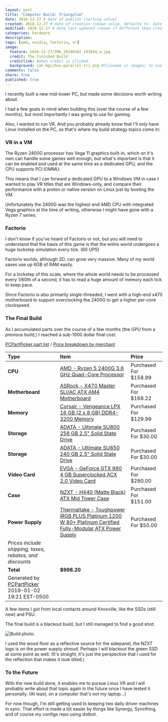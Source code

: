 ```yaml
---
layout: post
title: "Computer Build: Triangulum"
date: 2018-12-27 # date of publish (sorting value)
created: 2018-12-27 # date of creation (shown value, defaults to `date`)
modified: 2018-12-27 # date last updated (shown if different than created)
categories: hardware
description:
tags: [amd, nvidia, factorio, vr]
image:
  feature: 2018-12-27/IMG_20190102_183844_w.jpg
  credit: The Finished Build
  creditlink: #when credit is clicked.
  background: cat-bgs/hex-parallel-tri.png #filename in images/ to use as page background
comments: false
share: true
published: true
---
```


I recently built a new mid-tower PC, but made some decisions worth writing about.

I had a few goals in mind when building this (over the course of a few months), but most importantly I was going to use for gaming.

Also, I wanted to run VR. And you probably already know that I'll only have Linux installed on the PC, so that's where my build strategy topics come in:


### VR in a VM

The Ryzen 2400G processor has Vega 11 graphics built-in, which on it's own can handle some games well enough, but what's important is that it can be enabled and used at the same time as a dedicated GPU, and the CPU supports PCI IOMMU.

This means that I can forward a dedicated GPU to a Windows VM in case I wanted to play VR titles that are Windows-only, and compare their performance with a proton or native version on Linux just by booting the VM.

Unfortunately the 2400G was the highest end AMD CPU with integrated Vega graphics at the time of writing, otherwise I might have gone with a Ryzen 7 series.

### Factorio

I don't know if you've heard of Factorio or not, but you will need to understand that the basis of this game is that the entire world undergoes a huge lockstep simulation every tick. (60 UPS)

Factorio worlds, although 2D, can grow very massive. Many of my world saves use up 6GB of RAM easily.

For a lockstep of this scale, where the whole world needs to be processed every 1/60th of a second, it has to read a huge amount of memory each tick to keep pace.

Since Factorio is also primarily single-threaded, I went with a high-end x470 motherboard to support overclocking the 2400G to get a higher per-core clockspeed.

### The Final Build

As I accumulated parts over the course of a few months (the GPU from a previous build,) I reached a sub-1000 dollar final cost:

[PCPartPicker part list](https://pcpartpicker.com/list/nhtqyX) / [Price breakdown by merchant](https://pcpartpicker.com/list/nhtqyX/by_merchant/)

Type|Item|Price
:----|:----|:----
**CPU** | [AMD - Ryzen 5 2400G 3.6 GHz Quad-Core Processor](https://pcpartpicker.com/product/FGPKHx/amd-ryzen-5-2400g-36ghz-quad-core-processor-yd2400c5fbbox) | Purchased For $158.99
**Motherboard** | [ASRock - X470 Master SLI/AC ATX AM4 Motherboard](https://pcpartpicker.com/product/nQc48d/asrock-x470-master-sliac-atx-am4-motherboard-x470-master-sliac) | Purchased For $168.22
**Memory** | [Corsair - Vengeance LPX 16 GB (2 x 8 GB) DDR4-3200 Memory](https://pcpartpicker.com/product/p6RFf7/corsair-memory-cmk16gx4m2b3200c16) | Purchased For $129.99
**Storage** | [ADATA - Ultimate SU800 256 GB 2.5" Solid State Drive](https://pcpartpicker.com/product/7YQRsY/a-data-ultimate-su800-256gb-25-solid-state-drive-asu800ss-256gt-c) | Purchased For $30.00
**Storage** | [ADATA - Ultimate SU650 240 GB 2.5" Solid State Drive](https://pcpartpicker.com/product/M3RzK8/adata-ultimate-su650-240gb-25-solid-state-drive-asu650ss-240gt-c) | Purchased For $30.00
**Video Card** | [EVGA - GeForce GTX 980 4 GB Superclocked ACX 2.0 Video Card](https://pcpartpicker.com/product/tscMnQ/evga-video-card-04gp42983kr) | Purchased For $280.00
**Case** | [NZXT - H440 (Matte Black) ATX Mid Tower Case](https://pcpartpicker.com/product/q4dFf7/nzxt-case-cah442wm8) | Purchased For $151.00
**Power Supply** | [Thermaltake - Toughpower iRGB PLUS Platinum 1200 W 80+ Platinum Certified Fully-Modular ATX Power Supply](https://pcpartpicker.com/product/27RzK8/thermaltake-toughpower-irgb-plus-platinum-1200w-80-platinum-certified-fully-modular-atx-power-supply-ps-tpi-1200f2fdpu-1) | Purchased For $50.00
 | *Prices include shipping, taxes, rebates, and discounts* |
 | **Total** | **$998.20**
 | Generated by [PCPartPicker](https://pcpartpicker.com) 2019-01-02 19:21 EST-0500 |

A few items I got from local contacts around Knoxville, like the SSDs (still new) and PSU.

The final build is a blackout build, but I still managed to find a good shot:

![Build photo.](/images/2018-12-27/IMG_20190102_183844.jpg)

I used the wood floor as a reflective source for the sidepanel, the NZXT logo is on the power supply shroud. Perhaps I will blackout the green SSD at some point as well. (It's straight, it's just the perspective that I used for the reflection that makes it look tilted.)

### To the Future

With the new build done, it enables me to pursue Linux VR and I will probably write about that topic again in the future once I have tested it personally. (At least, on a computer that's not my laptop...)

For now though, I'm still getting used to keeping two daily driver machines in sync. That effort is made a bit easier by things like Synergy, Syncthing, and of course my configs repo using dotbot.
